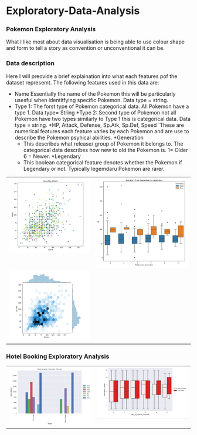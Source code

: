 # Exploratory-Data-Analysis

### Pokemon Exploratory Analysis
What I like most about data visualisation is being able to use colour shape and form to tell a story as convention or unconventional it can be.

### Data description
 Here I will preovide a brief explaination into what each features pof the dataset represemt.
 The following features used in this data are:
 *  Name
    Essentially the name of the Pokemon this will be particularly usesful when identitfying specific Pokemon. Data type = string.
 *  Type 1:
    The forst type of Pokemon categorical data. All Pokemon have a type 1. Data type= String
 *Type 2:
    Second type of Pokemon not all Pokemon have two types similarly to Type 1 this is categorical data. Data type = string.
 *HP,	Attack,	Defense,	Sp.Atk,	Sp.Def,	Speed
  `These are numerical features each feature varies by each Pokemon and are use to describe the Pokemon psyhical abilities.
 *Generation
    - This describes what release/ group of Pokemon it belongs to. The categorical data describes how new to old the Pokemon is. 1= Older 6 = Newer.
 *Legendary
    - This boolean categorical feature denotes whether the Pokemon if Legendary or not. Typically legemdaru Pokemon are rarer.

<table>
  <tr>
    <td valign="top"><img src="https://github.com/dwellin98/Exploratory-Data-Analysis/blob/master/images/PokemonEDA1.JPG" width=100% height=50%>
    <td valign="top"><img src="https://github.com/dwellin98/Exploratory-Data-Analysis/blob/master/images/PokemonEDA2.JPG" width=100% height=45%>
  </tr>
  <tr>
    <td valign="top"><img src="https://github.com/dwellin98/Exploratory-Data-Analysis/blob/master/images/PokemonEDA3.JPG" width=100% height=50%>
  </tr>
 </table>



### Hotel Booking Exploratory Analysis
<table>
  <tr>
     <td valign="top"><img src="https://github.com/dwellin98/Exploratory-Data-Analysis/blob/master/images/Popular By Country.JPG" width=100% height=60%>
     <td valign="top"><img src="https://github.com/dwellin98/Exploratory-Data-Analysis/blob/master/images/Boxplot Special.JPG" width=100% height=60%>
  </tr>
 </table>






